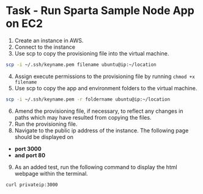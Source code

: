 
# Task - Run Sparta Sample Node App on EC2
1. Create an instance in AWS.
2. Connect to the instance
3. Use scp to copy the provisioning file into the virtual machine.
```bash
scp -i ~/.ssh/keyname.pem filename ubuntu@ip:~/location
```
4. Assign execute permissions to the provisioning file by running `chmod +x filename`
5. Use scp to copy the app and environment folders to the virtual machine.
```bash
scp -i ~/.ssh/keyname.pem -r foldername ubuntu@ip:~/location
```
6. Amend the provisioning file, if necessary, to reflect any changes in paths which may have resulted from copying the files.
7. Run the provisioning file.
8. Navigate to the public ip address of the instance. The following page should be displayed on
  * **port 3000**        
  * **and port 80**         

9. As an added test, run the following command to display the html webpage within the terminal.
```bash
curl privateip:3000
```    
